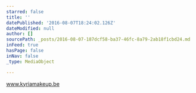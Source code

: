 ```yaml
---
starred: false
title: ''
datePublished: '2016-08-07T18:24:02.126Z'
dateModified: null
author: []
sourcePath: _posts/2016-08-07-187dcf58-ba37-46fc-8a79-2ab18f1cbd24.md
inFeed: true
hasPage: false
inNav: false
_type: MediaObject

---
```

www.kyriamakeup.be